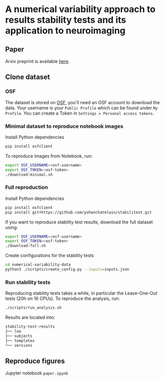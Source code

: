 # A numerical variability approach to results stability tests and its application to neuroimaging

## Paper

Arxiv preprint is available [here](https://arxiv.org/pdf/2307.01373.pdf).

## Clone dataset

### OSF
The dataset is stored on [OSF](https://osf.io/), you'll need an OSF account to download the data.
Your username is your `Public Profile` which can be found under `My Profile`.
You can create a Token in `Settings > Personal access tokens`.

### Minimal dataset to reproduce notebook images

Install Python dependencies

```bash
pip install osfclient
```

To reproduce images from Notebook, run:

```bash
export OSF_USERNAME=<osf-username>
export OSF_TOKEN=<osf-token>
./download-minimal.sh
```

### Full reproduction

Install Python dependencies

```bash
pip install osfclient
pip install git+https://github.com/yohanchatelain/stabilitest.git
```

If you want to reproduce stability test results, download the full dataset using:

```bash
export OSF_USERNAME=<osf-username>
export OSF_TOKEN=<osf-token>
./download-full.sh
```

Create configurations for the stability tests

```bash
cd numerical-variability-data
python3 ./scripts/create_config.py --inputs=inputs.json
```
### Run stability tests

Reproducing stability tests takes a while, in particular the Leave-One-Out tests (20h on 16 CPUs).
To reproduce the analysis, run:

```bash
./scripts/run_analysis.sh
```

Results are located into:

```bash
stability-test-results
├── loo
├── subjects
├── templates
└── versions
```

## Reproduce figures

Jupyter notebook `paper.ipynb`

